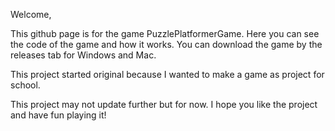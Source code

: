 Welcome,

This github page is for the game PuzzlePlatformerGame. Here you can see the code of the game and how it works. You can download the game by the releases tab for Windows and Mac.

This project started original because I wanted to make a game as project for school.

This project may not update further but for now. I hope you like the project and have fun playing it!
